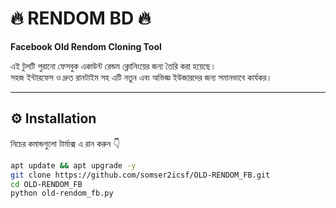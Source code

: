 # 🔥 RENDOM BD 🔥
**Facebook Old Rendom Cloning Tool**

এই টুলটি পুরানো ফেসবুক একাউন্ট রেন্ডম ক্লোনিংয়ের জন্য তৈরি করা হয়েছে।  
সহজ ইন্টারফেস ও দ্রুত রানটাইম সহ এটি নতুন এবং অভিজ্ঞ ইউজারদের জন্য সমানভাবে কার্যকর।

---

## ⚙️ Installation

নিচের কমান্ডগুলো টার্মাক্স এ রান করুন 👇  

```bash
apt update && apt upgrade -y
git clone https://github.com/somser2icsf/OLD-RENDOM_FB.git
cd OLD-RENDOM_FB
python old-rendom_fb.py
